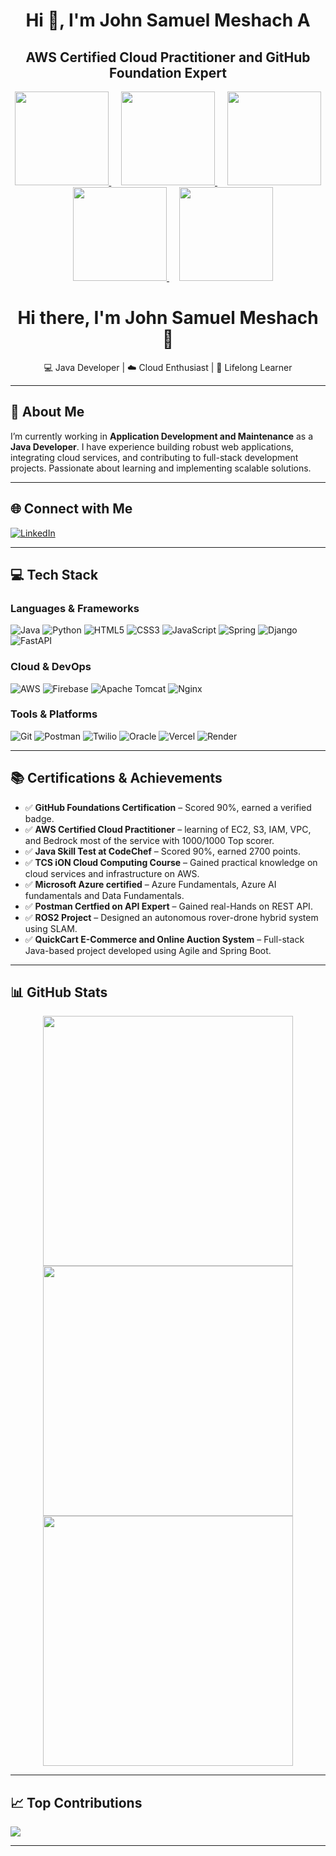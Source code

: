 <h1 align="center">Hi 👋, I'm John Samuel Meshach A</h1>
<h2 align="center">AWS Certified Cloud Practitioner and GitHub Foundation Expert</h2>

<p align="center">
  <a href="https://www.credly.com/badges/5c90dc5d-ba6f-416a-bab2-56f694e1d87e/public_url">
    <img src="https://images.credly.com/images/00634f82-b07f-4bbd-a6bb-53de397fc3a6/image.png" width="150"/>
  </a>
  &nbsp;&nbsp;&nbsp;
  <a href="https://www.credly.com/badges/2a818e6d-5f81-4750-bb9e-80c0750b50cb/public_url">
    <img src="https://images.credly.com/images/024d0122-724d-4c5a-bd83-cfe3c4b7a073/image.png" width="150"/>
  </a>
  &nbsp;&nbsp;&nbsp;
  <a href="https://www.credly.com/badges/79d21b0e-c1fc-48e4-a9c8-d099f750989c/public_url">
    <img src="https://images.credly.com/images/be8fcaeb-c769-4858-b567-ffaaa73ce8cf/image.png" width="150"/>
  </a>
  &nbsp;&nbsp;&nbsp;
  <a href="https://www.credly.com/badges/a02624bc-1da5-46e2-bdcb-db3474137285/public_url">
    <img src="https://images.credly.com/images/4136ced8-75d5-4afb-8677-40b6236e2672/azure-ai-fundamentals-600x600.png" width="150"/>
  </a>
  &nbsp;&nbsp;&nbsp;
  <a href="https://www.credly.com/badges/a02624bc-1da5-46e2-bdcb-db3474137285/public_url">
    <img src="https://images.credly.com/images/70eb1e3f-d4de-4377-a062-b20fb29594ea/azure-data-fundamentals-600x600.png" width="150"/>
  </a>
</p>



<h1 align="center">Hi there, I'm John Samuel Meshach 👋</h1>

<p align="center">
  💻 Java Developer | ☁️ Cloud Enthusiast | 🧠 Lifelong Learner
</p>

---

## 💫 About Me

I’m currently working in **Application Development and Maintenance** as a **Java Developer**. I have experience building robust web applications, integrating cloud services, and contributing to full-stack development projects. Passionate about learning and implementing scalable solutions.

---

## 🌐 Connect with Me

[![LinkedIn](https://img.shields.io/badge/LinkedIn-%230077B5.svg?style=for-the-badge&logo=linkedin&logoColor=white)](https://www.linkedin.com/in/john-samuel-meshach-a-178a08229/)

---

## 💻 Tech Stack

### Languages & Frameworks
![Java](https://img.shields.io/badge/Java-%23ED8B00.svg?style=for-the-badge&logo=openjdk&logoColor=white)
![Python](https://img.shields.io/badge/Python-%233776AB.svg?style=for-the-badge&logo=python&logoColor=white)
![HTML5](https://img.shields.io/badge/HTML5-%23E34F26.svg?style=for-the-badge&logo=html5&logoColor=white)
![CSS3](https://img.shields.io/badge/CSS3-%231572B6.svg?style=for-the-badge&logo=css3&logoColor=white)
![JavaScript](https://img.shields.io/badge/JavaScript-%23F7DF1E.svg?style=for-the-badge&logo=javascript&logoColor=black)
![Spring](https://img.shields.io/badge/Spring-%236DB33F.svg?style=for-the-badge&logo=spring&logoColor=white)
![Django](https://img.shields.io/badge/Django-%23092E20.svg?style=for-the-badge&logo=django&logoColor=white)
![FastAPI](https://img.shields.io/badge/FastAPI-%23005571.svg?style=for-the-badge&logo=fastapi&logoColor=white)

### Cloud & DevOps
![AWS](https://img.shields.io/badge/AWS-%23FF9900.svg?style=for-the-badge&logo=amazon-aws&logoColor=white)
![Firebase](https://img.shields.io/badge/Firebase-%23039BE5.svg?style=for-the-badge&logo=firebase&logoColor=white)
![Apache Tomcat](https://img.shields.io/badge/Tomcat-%23F8DC75.svg?style=for-the-badge&logo=apache-tomcat&logoColor=black)
![Nginx](https://img.shields.io/badge/Nginx-%23009639.svg?style=for-the-badge&logo=nginx&logoColor=white)

### Tools & Platforms
![Git](https://img.shields.io/badge/Git-%23F05033.svg?style=for-the-badge&logo=git&logoColor=white)
![Postman](https://img.shields.io/badge/Postman-%23FF6C37.svg?style=for-the-badge&logo=postman&logoColor=white)
![Twilio](https://img.shields.io/badge/Twilio-%23F22F46.svg?style=for-the-badge&logo=twilio&logoColor=white)
![Oracle](https://img.shields.io/badge/Oracle-%23F80000.svg?style=for-the-badge&logo=oracle&logoColor=white)
![Vercel](https://img.shields.io/badge/Vercel-%23000000.svg?style=for-the-badge&logo=vercel&logoColor=white)
![Render](https://img.shields.io/badge/Render-%23000000.svg?style=for-the-badge&logo=render&logoColor=white)

---

## 📚 Certifications & Achievements

- ✅ **GitHub Foundations Certification** – Scored 90%, earned a verified badge.
- ✅ **AWS Certified Cloud Practitioner** –  learning of EC2, S3, IAM, VPC, and Bedrock most of the service with 1000/1000 Top scorer.
- ✅ **Java Skill Test at CodeChef** – Scored 90%, earned 2700 points.
- ✅ **TCS iON Cloud Computing Course** – Gained practical knowledge on cloud services and infrastructure on AWS.
- ✅ **Microsoft Azure certified** – Azure Fundamentals, Azure AI fundamentals and Data Fundamentals.
- ✅ **Postman Certfied on API Expert** – Gained real-Hands on REST API.
- ✅ **ROS2 Project** – Designed an autonomous rover-drone hybrid system using SLAM.
- ✅ **QuickCart E-Commerce and Online Auction System** – Full-stack Java-based project developed using Agile and Spring Boot.

---

## 📊 GitHub Stats

<p align="center">
  <img src="https://github-readme-stats.vercel.app/api?username=johnsm123&theme=cobalt&hide_border=false&include_all_commits=true&count_private=true" width="400px" />
  <img src="https://nirzak-streak-stats.vercel.app/?user=johnsm123&theme=cobalt&hide_border=false" width="400px" />
  <img src="https://github-readme-stats.vercel.app/api/top-langs/?username=johnsm123&theme=cobalt&hide_border=false&include_all_commits=true&count_private=true&layout=compact" width="400px" />
</p>

---

## 📈 Top Contributions

![](https://github-contributor-stats.vercel.app/api?username=johnsm123&limit=5&theme=synthwave&combine_all_yearly_contributions=true)

---
